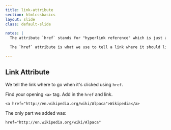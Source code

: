 ```yaml
---
title: link-attribute
section: htmlcssbasics
layout: slide
class: default-slide

notes: |
  The attribute `href` stands for "hyperlink reference" which is just a fancy way of saying "website address".

  The `href` attribute is what we use to tell a link where it should link to.

---
```


## Link Attribute

We tell the link where to go when it's clicked using `href`.

Find your opening `<a>` tag. Add in the `href` and link.

    <a href="http://en.wikipedia.org/wiki/Alpaca">Wikipedia</a>

The only part we added was: 

    href="http://en.wikipedia.org/wiki/Alpaca"